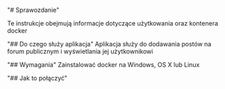 "# Sprawozdanie" 

Te instrukcje obejmują informacje dotyczące użytkowania oraz kontenera docker

"## Do czego służy aplikacja"
Aplikacja służy do dodawania postów na forum publicznym i wyświetlania jej użytkownikowi

"## Wymagania"
Zainstalować docker na Windows, OS X lub Linux

"## Jak to połączyć"

